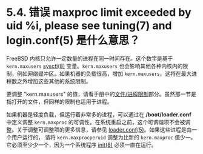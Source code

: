# 5.4. 错误 maxproc limit exceeded by uid %i, please see tuning(7) and login.conf(5) 是什么意思？

FreeBSD 内核只允许一定数量的进程在同一时间存在。这个数字是基于 `kern.maxusers` [sysctl(8)](https://www.freebsd.org/cgi/man.cgi?query=sysctl&sektion=8&format=html) 变量。`kern.maxusers` 也会影响其他各种内核内的限制，例如网络缓冲区。如果机器的负载很高，增加 `kern.maxusers`。这将在最大进程数之外增加这些其他的系统限制。

要调整 "kern.maxusers" 的值，请看手册中的[文件/进程限制](https://docs.freebsd.org/en/books/handbook/#kern-maxfiles)部分。虽然那一节是指打开的文件，但同样的限制也适用于进程。

如果机器是轻度负载，但运行着非常多的进程，可以通过在 **/boot/loader.conf** 中定义调整 `kern.maxproc` 的可调性。在系统重启之前，这个可调谐项不会被调整。关于调整可调整项的更多信息，请参见 [loader.conf(5)](https://www.freebsd.org/cgi/man.cgi?query=loader.conf&sektion=5&format=html)。如果这些进程是由一个用户运行的， 请将 `kern.maxprocperuid` 调整为比新的 `kern.maxproc` 值少一。它必须至少少一个，因为一个系统程序 [init(8)](https://www.freebsd.org/cgi/man.cgi?query=init&sektion=8&format=html) 必须一直在运行。
